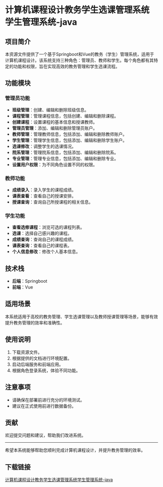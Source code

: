# 计算机课程设计教务学生选课管理系统 学生管理系统-java

## 项目简介
本资源文件提供了一个基于Springboot和Vue的教务（学生）管理系统，适用于计算机课程设计。该系统支持三种角色：管理员、教师和学生。每个角色都有其特定的功能和权限，旨在实现高效的教务管理和学生选课流程。

## 功能模块

### 管理员功能
- **班级管理**：创建、编辑和删除班级信息。
- **课程管理**：管理课程信息，包括创建、编辑和删除课程。
- **创建课程**：设置课程的基本信息和授课教师。
- **管理员管理**：添加、编辑和删除管理员账户。
- **教师管理**：管理教师信息，包括添加、编辑和删除教师账户。
- **学生管理**：管理学生信息，包括添加、编辑和删除学生账户。
- **选课修改**：调整学生的选课情况。
- **院系管理**：管理院系信息，包括添加、编辑和删除院系。
- **专业管理**：管理专业信息，包括添加、编辑和删除专业。
- **设置用户权限**：为不同角色设置不同的权限。

### 教师功能
- **成绩录入**：录入学生的课程成绩。
- **课表查看**：查看自己的授课安排。
- **授课查询**：查询自己所授课程的相关信息。

### 学生功能
- **查看选修课程**：浏览可选的课程列表。
- **选课**：选择自己感兴趣的课程。
- **成绩查询**：查询自己的课程成绩。
- **课表查询**：查看自己的课程表。
- **个人信息修改**：修改个人基本信息。

## 技术栈
- **后端**：Springboot
- **前端**：Vue

## 适用场景
本系统适用于高校的教务管理、学生选课管理以及教师授课管理等场景，能够有效提升教务管理的效率和准确性。

## 使用说明
1. 下载资源文件。
2. 根据提供的文档进行环境配置。
3. 启动后端服务和前端应用。
4. 根据角色登录系统，体验不同功能。

## 注意事项
- 请确保在部署前进行充分的环境测试。
- 建议在正式使用前进行数据备份。

## 贡献
欢迎提交问题和建议，帮助我们改进系统。

---

希望本系统能够帮助您顺利完成计算机课程设计，并提升教务管理的效率。

## 下载链接

[计算机课程设计教务学生选课管理系统学生管理系统-java](https://pan.quark.cn/s/078eba1a573e)